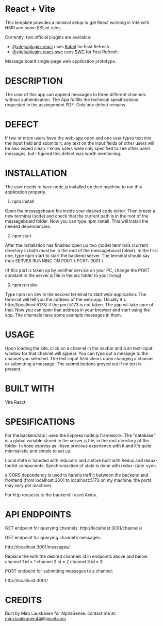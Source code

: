 # React + Vite

This template provides a minimal setup to get React working in Vite with HMR and some ESLint rules.

Currently, two official plugins are available:

- [@vitejs/plugin-react](https://github.com/vitejs/vite-plugin-react/blob/main/packages/plugin-react/README.md) uses [Babel](https://babeljs.io/) for Fast Refresh
- [@vitejs/plugin-react-swc](https://github.com/vitejs/vite-plugin-react-swc) uses [SWC](https://swc.rs/) for Fast Refresh

Message board single-page web application prototype.

# DESCRIPTION

The user of this app can append messages to three different channels without authentication.
The App fulfills the technical spesifications requested in the assingnment PDF. Only one defect remains.

# DEFECT

If two or more users have the web-app open and one user types text into the input field and submits it, any text on the input fields of
other users will be also wiped clean. I know users were only specified to see other users messages, but i figured this defect was worth mentioning.

# INSTALLATION

The user needs to have node.js installed on their machine to run this application properly.

1. npm install

Open the messageboard file inside your desired code editor. Then create a new terminal (node) and check that the current path is in the root of the
messageboard folder. Now you can type npm install. This will install the needed dependencies.

2. npm start

After the installation has finished open up two (node) terminals (current directory in both must be in the root of the messageboard folder).
In the first one, type npm start to start the backend server.
The terminal should say then SERVER RUNNING ON PORT { PORT: 3001 }

(If this port is taken up by another service on your PC, change the PORT constant in the server.js file in the src folder to your liking)

3. npm run dev

Type npm run dev in the second terminal to start web-application. The terminal will tell you the address of the web-app. Usually it's http://localhost:5173/
if the port 5173 is not taken. The app wil take care of that.
Now you can open that address in your browser and start using the app. The channels have some example messages in them.

# USAGE

Upon loading the site, click on a channel in the navbar and a an text-input window for that channel will appear.
You can type out a message to the channel you selected. The text-input field clears upon changing a channel or submitting a message.
The submit buttons greyed out if no text is present.

# BUILT WITH

Vite
React

# SPESIFICATIONS

For the backend/api i used the Express node.js framework. The "database" is a global variable stored in the server.js file,
in the root directory of the folder. I chose express as i have previous experience with it and it's quite minimalistic and simple to set up.

Local state is handled with reducers and a store built with Redux and redux-toolkit components. Synchronization of state is done with redux-state-sync.

a CORS dependency is used to handle traffic between the backend and frontend (from localhost:3001 to localhost:5173 on my machine, the ports may vary
per machine)

For http requests to the backend i used Axios.

# API ENDPOINTS

GET endpoint for querying channels:
http://localhost:3001/channels/

GET endpoint for querying channel’s messages:

http://localhost:3001/messages/<channelId>

Replace the <channelId> with the desired channels id in endpoints above and below.
channel 1 id = 1
channel 2 id = 2
channel 3 id = 3

POST endpoint for submitting messages to a channel:

http://localhost:3001/<channelId>

# CREDITS

Built by Miro Laukkanen for AlphaSense.
contact me at: miro.laukkanen44@gmail.com
